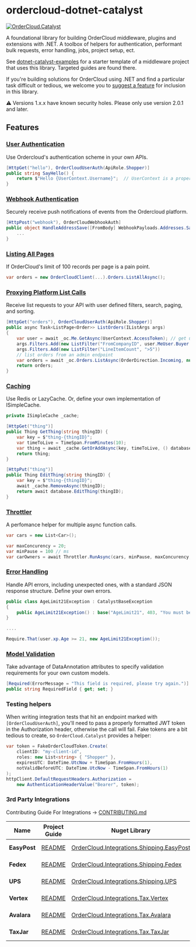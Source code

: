 # ordercloud-dotnet-catalyst

[![OrderCloud.Catalyst](https://img.shields.io/nuget/v/ordercloud-dotnet-catalyst.svg?maxAge=3600)](https://www.nuget.org/packages/ordercloud-dotnet-catalyst/)

A foundational library for building OrderCloud middleware, plugins and extensions with .NET. A toolbox of helpers for authentication, performant bulk requests, error handling, jobs, project setup, ect.    

See [dotnet-catalyst-examples](https://github.com/ordercloud-api/dotnet-catalyst-examples) for a starter template of a middleware project that uses this library. Targeted guides are found there.

If you're building solutions for OrderCloud using .NET and find a particular task difficult or tedious, we welcome you to [suggest a feature](https://github.com/ordercloud-api/ordercloud-dotnet-catalyst/issues/new) for inclusion in this library. 

:warning: Versions 1.x.x have known security holes. Please only use version 2.0.1 and later. 

## Features

### [User Authentication](https://github.com/ordercloud-api/ordercloud-dotnet-catalyst/tree/dev/OrderCloud.Catalyst/Auth/UserAuth)

Use Ordercloud's authentication scheme in your own APIs.

```c#
[HttpGet("hello"), OrderCloudUserAuth(ApiRole.Shopper)]
public string SayHello() {
    return $"Hello {UserContext.Username}";  // UserContext is a property on CatalystController
}
```

### [Webhook Authentication](https://github.com/ordercloud-api/ordercloud-dotnet-catalyst/tree/dev/OrderCloud.Catalyst/Auth/WebhookAuth)

Securely receive push notifications of events from the Ordercloud platform.

```c#
[HttpPost("webhook"), OrderCloudWebhookAuth]
public object HandleAddressSave([FromBody] WebhookPayloads.Addresses.Save<MyConfigData> payload) {
    ...
}
```

### [Listing All Pages](./OrderCloud.Catalyst/DataMovement/ListAllAsync)

If OrderCloud's limit of 100 records per page is a pain point.

```c#
var orders = new OrderCloudClient(...).Orders.ListAllAsync();
```

### [Proxying Platform List Calls](https://github.com/ordercloud-api/ordercloud-dotnet-catalyst/tree/dev/OrderCloud.Catalyst/Models/ListOptions)

Receive list requests to your API with user defined filters, search, paging, and sorting.
```c#
[HttpGet("orders"), OrderCloudUserAuth(ApiRole.Shopper)]
public async Task<ListPage<Order>> ListOrders(IListArgs args)
{
    var user = await _oc.Me.GetAsync(UserContext.AccessToken); // get user details
    args.Filters.Add(new ListFilter("FromCompanyID", user.MeUser.Buyer.ID)) // filter using the user's buyer organization ID 
    args.Filters.Add(new ListFilter("LineItemCount", ">5"))
    // list orders from an admin endpoint
    var orders = await _oc.Orders.ListAsync(OrderDirection.Incoming, null, null, null, null, args); // apply list args with an extension version of ListAsync()
    return orders;
}
```

### [Caching](https://github.com/ordercloud-api/ordercloud-dotnet-catalyst/tree/dev/OrderCloud.Catalyst/DataMovement/Caching)

Use Redis or LazyCache. Or, define your own implementation of ISimpleCache.

```c#
private ISimpleCache _cache;

[HttpGet("thing")]
public Thing GetThing(string thingID) {
    var key = $"thing-{thingID}";
    var timeToLive = TimeSpan.FromMinutes(10);
    var thing = await _cache.GetOrAddAsync(key, timeToLive, () database.GetThing(thingID));
    return thing;
}

[HttpPut("thing")]
public Thing EditThing(string thingID) {
    var key = $"thing-{thingID}";
    await _cache.RemoveAsync(thingID);
    return await database.EditThing(thingID);
}
```

### [Throttler](https://github.com/ordercloud-api/ordercloud-dotnet-catalyst/tree/dev/OrderCloud.Catalyst/DataMovement/Throttler) 

A perfomance helper for multiple async function calls.

```c# 
var cars = new List<Car>();

var maxConcurency = 20;
var minPause = 100 // ms
var carOwners = await Throttler.RunAsync(cars, minPause, maxConcurency, car => apiClient.GetCarOwner(car.ID);
```

### [Error Handling](https://github.com/ordercloud-api/ordercloud-dotnet-catalyst/tree/dev/OrderCloud.Catalyst/Errors)

Handle API errors, including unexpected ones, with a standard JSON response structure. Define your own errors.

```c#
public class AgeLimit21Exception : CatalystBaseException
{
    public AgeLimit21Exception() : base("AgeLimit21", 403, "You must be 21 years of age or older to buy this product.") { }
}

....

Require.That(user.xp.Age >= 21, new AgeLimit21Exception());
```

### [Model Validation](https://github.com/ordercloud-api/ordercloud-dotnet-catalyst/tree/dev/tests/OrderCloud.Catalyst.TestApi/Controllers/ModelValidation)

Take advantage of DataAnnotation attributes to specify validation requirements for your own custom models.

```c#
[Required(ErrorMessage = "This field is required, please try again.")]
public string RequiredField { get; set; }
```

### Testing helpers

When writing integration tests that hit an endpoint marked with `[OrderCloudUserAuth]`, you'll need to pass a properly formatted JWT token in the Authorization header, otherwise the call will fail. Fake tokens are a bit tedious to create, so `OrderCloud.Catalyst` provides a helper: 

```c#
var token = FakeOrderCloudToken.Create(
    clientID: "my-client-id", 
    roles: new List<string> { "Shopper" },
    expiresUTC: DateTime.UtcNow + TimeSpan.FromHours(1),
    notValidBeforeUTC: DateTime.UtcNow - TimeSpan.FromHours(1)
);
httpClient.DefaultRequestHeaders.Authorization =
    new AuthenticationHeaderValue("Bearer", token);
```

### 3rd Party Integrations 

Contributing Guide For Integrations -> [CONTRIBUTING.md](./OrderCloud.Catalyst/Integrations/CONTRIBUTING.md)

| Name | Project Guide | Nuget Library | Contributed By | Interfaces |
| ------------- | ------------- | ------------- | ------------- | ------------- |
| **EasyPost** | [README](./OrderCloud.Integrations.Shipping.EasyPost) | [OrderCloud.Integrations.Shipping.EasyPost](https://www.nuget.org/packages/OrderCloud.Integrations.Shipping.EasyPost) | OrderCloud Team | IShippingRatesCalculator
| **Fedex** | [README](./OrderCloud.Integrations.Shipping.Fedex) | [OrderCloud.Integrations.Shipping.Fedex](https://www.nuget.org/packages/OrderCloud.Integrations.Shipping.Fedex) | OrderCloud Team | IShippingRatesCalculator
| **UPS** | [README](./OrderCloud.Integrations.Shipping.UPS) | [OrderCloud.Integrations.Shipping.UPS](https://www.nuget.org/packages/OrderCloud.Integrations.Shipping.UPS) | OrderCloud Team | IShippingRatesCalculator
| **Vertex** | [README](./OrderCloud.Integrations.Tax.Vertex) | [OrderCloud.Integrations.Tax.Vertex](https://www.nuget.org/packages/OrderCloud.Integrations.Tax.Vertex) | OrderCloud Team | ITaxCalculator
| **Avalara** | [README](./OrderCloud.Integrations.Tax.Avalara) | [OrderCloud.Integrations.Tax.Avalara](https://www.nuget.org/packages/OrderCloud.Integrations.Tax.Avalara) | OrderCloud Team | ITaxCalculator, ITaxCodeProvider
| **TaxJar** | [README](./OrderCloud.Integrations.Tax.TaxJar) | [OrderCloud.Integrations.Tax.TaxJar](https://www.nuget.org/packages/OrderCloud.Integrations.Tax.TaxJar) | OrderCloud Team | ITaxCalculator, ITaxCodeProvider
